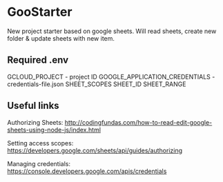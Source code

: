 # GooStarter
New project starter based on google sheets. Will read sheets, create new folder & update sheets with new item.

## Required .env
GCLOUD_PROJECT - project ID
GOOGLE_APPLICATION_CREDENTIALS - credentials-file.json
SHEET_SCOPES
SHEET_ID
SHEET_RANGE

## Useful links
Authorizing Sheets:
http://codingfundas.com/how-to-read-edit-google-sheets-using-node-js/index.html

Setting access scopes:
https://developers.google.com/sheets/api/guides/authorizing

Managing credentials:
https://console.developers.google.com/apis/credentials